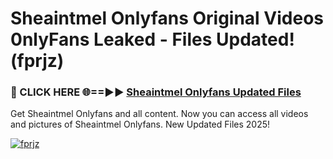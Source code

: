 # Sheaintmel Onlyfans Original Videos 0nlyFans Leaked - Files Updated! (fprjz)

<h3>🔴 CLICK HERE 🌐==►► <a href="https://tinyurl.com/2jnfzry5" rel="nofollow">Sheaintmel Onlyfans Updated Files</a></h3>

Get Sheaintmel Onlyfans and all content. Now you can access all videos and pictures of Sheaintmel Onlyfans. New Updated Files 2025!

[![fprjz](https://i.imgur.com/GyGTBgg.gif)](https://tinyurl.com/2jnfzry5)
